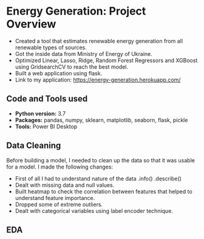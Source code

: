 # Energy Generation: Project Overview
  * Created a tool that estimates renewable energy generation from all renewable types of sources.   
  * Got the inside data from  Ministry of Energy of Ukraine.   
  * Optimized Linear, Lasso, Ridge, Random Forest Regressors and XGBoost using GridsearchCV to reach the best model.    
  * Built a web application using flask.  
  * Link to my application: https://energy-generation.herokuapp.com/  
    
## Code and Tools used
  * **Python version:** 3.7  
  * **Packages:** pandas, numpy, sklearn, matplotlib, seaborn, flask, pickle  
  * **Tools:** Power BI Desktop  
  
 ## Data Cleaning  
 Before building a model, I needed to clean up the data so that it was usable for a model. I made the following changes:  
 * First of all I had to understand nature of the data .info() .describe()
 * Dealt with missing data and null values.  
 * Built heatmap to check the correlation between features that helped to understand feature importance.   
 * Dropped some of extreme outliers.  
 * Dealt with categorical variables using label encoder technique.  
 
 ## EDA  
 
 
 

